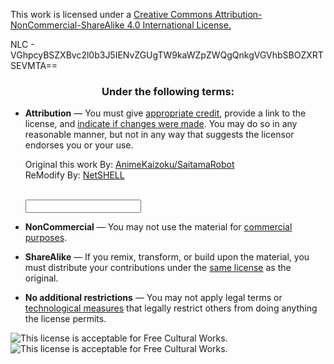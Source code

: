 This work is licensed under a [Creative Commons Attribution-NonCommercial-ShareAlike 4.0 International License.](http://creativecommons.org/licenses/by-nc-sa/4.0/)

NLC - VGhpcyBSZXBvc2l0b3J5IENvZGUgTW9kaWZpZWQgQnkgVGVhbSBOZXRTSEVMTA==




<div id="deed-conditions" class="row">
<h3 style="text-align: center">Under the following terms:</h3>
<ul dir="ltr" style="text-align: left" class="license-properties col-md-offset-2 col-md-8">
<li class="license by">
<p>
<strong>Attribution</strong> — <span rel="cc:requires" resource="http://creativecommons.org/ns#Attribution">You must give <a href="#" id="appropriate_credit_popup" class="helpLink" tabindex="0" data-original-title="" title="">appropriate credit</a></span>, provide a link to the license, and <span rel="cc:requires" resource="http://creativecommons.org/ns#Notice"><a href="#" id="indicate_changes_popup" class="helpLink" tabindex="0" data-original-title="" title="">indicate if changes were made</a></span>. You may do so in any reasonable manner, but not in any way that suggests the licensor endorses you or your use.
<span id="by-more-container"></span>
</p>
<p id="work-attribution-container" style="display:none;">

Original this work By: [AnimeKaizoku/SaitamaRobot](https://github.com/AnimeKaizoku/SaitamaRobot)
<br>
ReModify By: [NetSHELL](https://telegram.me/Net_SHELL)


<br>
<input id="work-attribution" value="" type="text" readonly="readonly" onclick="this.select()" onfocus="document.getElementById('work-attribution').select();">
<input id="license-code" type="hidden" value="CC BY-NC-SA 4.0">
<input id="license-url" type="hidden" value="http://creativecommons.org/licenses/by-nc-sa/4.0/">
</a>
</p>
</li>
<li class="license nc" rel="cc:prohibits" resource="http://creativecommons.org/ns#CommercialUse">
<p>
<strong>NonCommercial</strong> — You may not use the material for <a href="#" id="commercial_purposes_popup" class="helpLink" tabindex="0" data-original-title="" title="">commercial purposes</a>.
<span id="nc-more-container"></span>
</p>
</li>
<li class="license sa" rel="cc:requires" resource="http://creativecommons.org/ns#ShareAlike">
<p>
<strong>ShareAlike</strong> — If you remix, transform, or build upon the material, you must distribute your contributions under the <a href="#" id="same_license_popup" class="helpLink" tabindex="0" data-original-title="" title="">same license</a> as the original.
<span id="sa-more-container"></span>
 
 
 <li class="license">
<strong>No additional restrictions</strong> — You may not apply legal terms or <a href="#" id="technological_measures_popup" class="helpLink" tabindex="0" data-original-title="" title="">technological measures</a> that legally restrict others from doing anything the license permits.
</li>
 </p>
</li>
</ul>
</div>


<img src="https://creativecommons.org/images/deed/FreeCulturalWorks_seal_x2.jpg" style="border: 0" alt="This license is acceptable for Free Cultural Works.">





<img src="https://raw.githubusercontent.com/NetSHELL-Team/Yui_GBot/main/tg-File/cc.logo_.white_.png" style="border: 0" alt="This license is acceptable for Free Cultural Works.">
 


